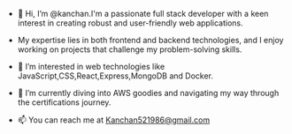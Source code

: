 - 👋 Hi, I’m @kanchan.I'm a passionate full stack developer with a keen interest in creating robust and user-friendly web applications.
-  My expertise lies in both frontend and backend technologies, and I enjoy working on projects that challenge my problem-solving skills.
- 👀 I’m interested in web technologies like JavaScript,CSS,React,Express,MongoDB and Docker.
- 🌱 I’m currently diving into AWS goodies and navigating my way through the certifications journey.

- 📫 You can reach me at Kanchan521986@gmail.com

<!---
kanchan105/kanchan105 is a ✨ special ✨ repository because its `README.md` (this file) appears on your GitHub profile.
You can click the Preview link to take a look at your changes.
--->
